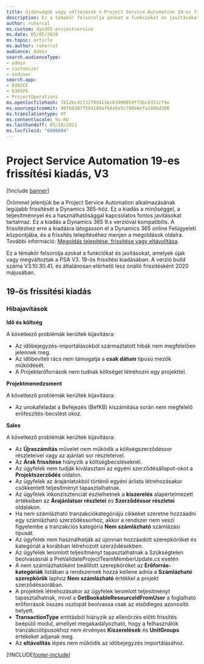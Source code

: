 ```yaml
---
title: Újdonságok vagy változások a Project Service Automation 19-es frissítési kiadásának V3 változatában
description: Ez a témakör felsorolja azokat a funkciókat és javításokat, amelyek elérhetők a Project Service Automation V3. 19-os frissítési kiadásában.
author: ruhercul
ms.custom: dyn365-projectservice
ms.date: 05/05/2020
ms.topic: article
ms.author: ruhercul
audience: Admin
search.audienceType:
- admin
- customizer
- enduser
search.app:
- D365CE
- D365PS
- ProjectOperations
ms.openlocfilehash: 7812bc41f32f9d4116c63990059f7dbc0351cf9e
ms.sourcegitcommit: 40f68387f594180af64a5e5c748b6efa188bd300
ms.translationtype: HT
ms.contentlocale: hu-HU
ms.lasthandoff: 05/10/2021
ms.locfileid: "6006604"
---
```

# <a name="project-service-automation-update-release-19-v3"></a>Project Service Automation 19-es frissítési kiadás, V3

[!include [banner](../includes/psa-now-project-operations.md)]

Örömmel jelentjük be a Project Service Automation alkalmazásának legújabb frissítését a Dynamics 365-höz. Ez a kiadás a minőséggel, a teljesítménnyel és a használhatósággal kapcsolatos fontos javításokat tartalmaz. Ez a kiadás a Dynamics 365 9.x verzióval kompatibilis. A frissítéshez erre a kiadásra látogasson el a Dynamics 365 online Felügyeleti központjába, és a frissítés telepítéséhez menjen a megoldások oldalra. További információ: [Megoldás telepítése, frissítése vagy eltávolítása](/power-platform/admin/install-remove-preferred-solution).

Ez a témakör felsorolja azokat a funkciókat és javításokat, amelyek újak vagy megváltoztak a PSA V3. 19-ös frissítési kiadásában. A verzió build száma V3.10.30.41, és általánosan elérhető lesz önálló frissítésként 2020 májusában.

## <a name="update-release-19"></a>19-ös frissítési kiadás

### <a name="bug-fixes"></a>Hibajavítások

**Idő és költség**

A következő problémák kerültek kijavításra: 

- Az időbejegyzés-importálásokból származtatott hibák nem megfelelően jelennek meg.
- Az időbeviteli rács nem támogatja a **csak dátum** típusú mezők működését.
- A Projekterőforrások nem tudnak költséget létrehozni egy projekttel.

**Projektmenedzsment**

A következő problémák kerültek kijavításra: 

-  Az unokafeladat a Befejezés (BefKB) kiszámítása során nem megfelelő erőfeszítés-becslést okoz.

**Sales**

A következő problémák kerültek kijavításra: 

- Az **Újraszámítás** művelet nem működik a költségszerződéssor részleteivel vagy az ajánlati sor részleteivel.
- Az **Árak frissítése** hiányzik a költségbecsléseknél.
-  Az ügyfelek nem tudják kiválasztani az egyéni szerződésállapot-okot a **Projektszerződés** oldalon.
- Az ügyfelek az árajánlatokból történő egyéni árlista létrehozásakor csökkentett teljesítményt tapasztalhatnak.
- Az ügyfelek inkonzisztenciát észlelhetnek a **kiszerelés** alapértelmezett értékeiben az **Árajánlatsor részletei** és **Szerződéssor részletei** oldalakon.
- Ha nem számlázható tranzakciókategóriájú cikkeket szeretne hozzáadni egy számlázható szerződéssorhoz, akkor a rendszer nem veszi figyelembe a tranzakciós kategória **Nem számlázható** számlázási típusát.
- Az ügyfelek nem használhatják az újonnan hozzáadott szerepköröket és kategóriát a korábban létrehozott szerződésekben.
- Az ügyfelek leromlott teljesítményt tapasztalhatnak a Szükségtelen beolvasásnál a PreValidateProjectTeamMemberUpdate.cs esetén
- A nem számlázhatóként beállított szerepköröket az **Erőforrás-kategóriák** listában a rendszernek hozzá kellene adnia a **Számlázható szerepkörök** laphoz **Nem számlázható** értékkel a projekt szerződéssorában.
- A projektek létrehozásakor az ügyfelek leromlott teljesítményt tapasztalhatnak, mivel a **GetBookableResourceIdFromUser** a foglalható erőforrások összes oszlopát beolvassa csak az elsődleges azonosító helyett.
- **TransactionType** entitásból hiányzik az ellenőrzés előtti frissítés beépülő modul, amellyel megakadályozható, hogy a felhasználók tranzakciótípusokhoz nem érvényes **Kiszerelések** és **UnitGroups** értékeket adjanak meg.
- Az **eltávolítás** lépés nem működik az időbejegyzés importálásához.


[!INCLUDE[footer-include](../includes/footer-banner.md)]